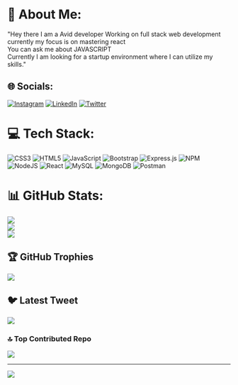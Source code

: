 # 💫 About Me:
"Hey there I am a Avid developer Working on full stack web development<br>currently my focus is on mastering react<br>You can ask me about JAVASCRIPT<br>Currently I am looking for a startup environment where I can utilize my skills."


## 🌐 Socials:
[![Instagram](https://img.shields.io/badge/Instagram-%23E4405F.svg?logo=Instagram&logoColor=white)](https://instagram.com/i_ammoksh) [![LinkedIn](https://img.shields.io/badge/LinkedIn-%230077B5.svg?logo=linkedin&logoColor=white)](https://www.linkedin.com/in/moksh-parashar-654619222/) [![Twitter](https://img.shields.io/badge/Twitter-%231DA1F2.svg?logo=Twitter&logoColor=white)](https://twitter.com/ParasharMoksh) 

# 💻 Tech Stack:
![CSS3](https://img.shields.io/badge/css3-%231572B6.svg?style=plastic&logo=css3&logoColor=white) ![HTML5](https://img.shields.io/badge/html5-%23E34F26.svg?style=plastic&logo=html5&logoColor=white) ![JavaScript](https://img.shields.io/badge/javascript-%23323330.svg?style=plastic&logo=javascript&logoColor=%23F7DF1E) ![Bootstrap](https://img.shields.io/badge/bootstrap-%23563D7C.svg?style=plastic&logo=bootstrap&logoColor=white) ![Express.js](https://img.shields.io/badge/express.js-%23404d59.svg?style=plastic&logo=express&logoColor=%2361DAFB) ![NPM](https://img.shields.io/badge/NPM-%23000000.svg?style=plastic&logo=npm&logoColor=white) ![NodeJS](https://img.shields.io/badge/node.js-6DA55F?style=plastic&logo=node.js&logoColor=white) ![React](https://img.shields.io/badge/react-%2320232a.svg?style=plastic&logo=react&logoColor=%2361DAFB) ![MySQL](https://img.shields.io/badge/mysql-%2300f.svg?style=plastic&logo=mysql&logoColor=white) ![MongoDB](https://img.shields.io/badge/MongoDB-%234ea94b.svg?style=plastic&logo=mongodb&logoColor=white) ![Postman](https://img.shields.io/badge/Postman-FF6C37?style=plastic&logo=postman&logoColor=white)
# 📊 GitHub Stats:
![](https://github-readme-stats.vercel.app/api?username=Mokshparashar&theme=algolia&hide_border=true&include_all_commits=false&count_private=false)<br/>
![](https://github-readme-streak-stats.herokuapp.com/?user=Mokshparashar&theme=algolia&hide_border=true)<br/>
![](https://github-readme-stats.vercel.app/api/top-langs/?username=Mokshparashar&theme=algolia&hide_border=true&include_all_commits=false&count_private=false&layout=compact)

## 🏆 GitHub Trophies
![](https://github-profile-trophy.vercel.app/?username=Mokshparashar&theme=radical&no-frame=true&no-bg=true&margin-w=4)

## 🐦 Latest Tweet
[![](https://gtce.itsvg.in/api?username=@ParasharMoksh)](https://github.com/VishwaGauravIn/github-twitter-card-embed)

### 🔝 Top Contributed Repo
![](https://github-contributor-stats.vercel.app/api?username=Mokshparashar&limit=5&theme=dark&combine_all_yearly_contributions=true)

---
[![](https://visitcount.itsvg.in/api?id=Mokshparashar&icon=0&color=0)](https://visitcount.itsvg.in)

<!-- Proudly created with GPRM ( https://gprm.itsvg.in ) -->
